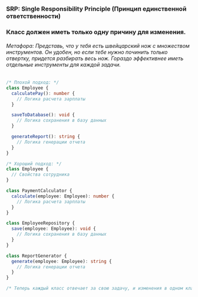 ### SRP: Single Responsibility Principle (Принцип единственной ответственности)

### Класс должен иметь только одну причину для изменения.

###### Метафора: Представь, что у тебя есть швейцарский нож с множеством инструментов. Он удобен, но если тебе нужно починить только отвертку, придется разбирать весь нож. Гораздо эффективнее иметь отдельные инструменты для каждой задачи.

```ts
/* Плохой подход: */
class Employee {
  calculatePay(): number {
    // Логика расчета зарплаты
  }

  saveToDatabase(): void {
    // Логика сохранения в базу данных
  }

  generateReport(): string {
    // Логика генерации отчета
  }
}

/* Хороший подход: */
class Employee {
  // Свойства сотрудника
}

class PaymentCalculator {
  calculate(employee: Employee): number {
    // Логика расчета зарплаты
  }
}

class EmployeeRepository {
  save(employee: Employee): void {
    // Логика сохранения в базу данных
  }
}

class ReportGenerator {
  generate(employee: Employee): string {
    // Логика генерации отчета
  }
}

/* Теперь каждый класс отвечает за свою задачу, и изменения в одном классе не затронут другие. */
```
